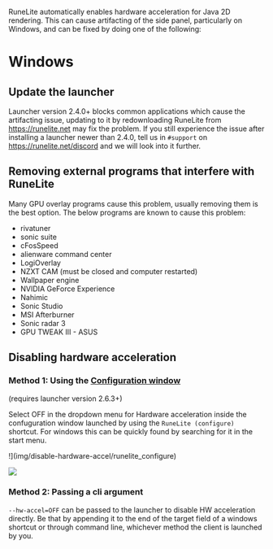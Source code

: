 RuneLite automatically enables hardware acceleration for Java 2D rendering. This can cause artifacting of the side panel, particularly on Windows, and can be fixed by doing one of the following:


# Windows

## Update the launcher

Launcher version 2.4.0+ blocks common applications which cause the artifacting issue, updating to it by redownloading RuneLite from https://runelite.net may fix the problem. If you still experience the issue after installing a launcher newer than 2.4.0, tell us in `#support` on https://runelite.net/discord and we will look into it further.

## Removing external programs that interfere with RuneLite

Many GPU overlay programs cause this problem, usually removing them is the best option. The below programs are known to cause this problem:

* rivatuner
* sonic suite
* cFosSpeed
* alienware command center
* LogiOverlay
* NZXT CAM (must be closed and computer restarted)
* Wallpaper engine
* NVIDIA GeForce Experience
* Nahimic
* Sonic Studio
* MSI Afterburner
* Sonic radar 3
* GPU TWEAK III - ASUS

## Disabling hardware acceleration

### Method 1: Using the [Configuration window](https://github.com/runelite/runelite/wiki/RuneLite-Launcher-Configuration)
(requires launcher version 2.6.3+)

Select OFF in the dropdown menu for Hardware acceleration inside the confuguration window launched by using the `RuneLite (configure)` shortcut.  For windows this can be quickly found by searching for it in the start menu.

!](img/disable-hardware-accel/runelite_configure)


![](img/disable-hardware-accel/runelite_configure_hw_accel)


### Method 2: Passing a cli argument

`--hw-accel=OFF` can be passed to the launcher to disable HW acceleration directly.  Be that by appending it to the end of the target field of a windows shortcut or through command line, whichever method the client is launched by you.

